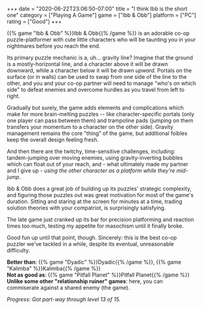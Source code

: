 +++
date = "2020-06-22T23:06:50-07:00"
title = "I think Ibb is the short one"
category = ["Playing A Game"]
game = ["Ibb & Obb"]
platform = ["PC"]
rating = ["Good"]
+++

{{% game "Ibb & Obb" %}}Ibb & Obb{{% /game %}} is an adorable co-op puzzle-platformer with cute little characters who will be taunting you in your nightmares before you reach the end.

Its primary puzzle mechanic is a, uh... gravity line?  Imagine that the ground is a mostly-horizontal line, and a character above it will be drawn downward, while a character below it will be drawn <i>upward</i>.  Portals on the surface (or in walls) can be used to swap from one side of the line to the other, and you and your co-op partner will need to manage "who's on which side" to defeat enemies and overcome hurdles as you travel from left to right.

Gradually but surely, the game adds elements and complications which make for more brain-melting puzzles -- like character-specific portals (only one player can pass between them) and trampoline pads (jumping on them transfers your momentum to a character on the other side).  Gravity management remains the core "thing" of the game, but additional foibles keep the overall design feeling fresh.

And then there are the twitchy, time-sensitive challenges, including: tandem-jumping over moving enemies, using gravity-inverting bubbles which can float out of your reach, and - what ultimately made my partner and I give up - <i>using the other character as a platform while they're mid-jump</i>.

Ibb & Obb does a great job of building up its puzzles' strategic complexity, and figuring those puzzles out was great motivation for most of the game's duration.  Sitting and staring at the screen for minutes at a time, trading solution theories with your compatriot, is surprisingly satisfying.

The late game just cranked up its bar for precision platforming and reaction times too much, testing my appetite for masochism until it finally broke.

Good fun up until that point, though.  Sincerely: this is the best co-op puzzler we've tackled in a while, despite its eventual, unreasonable difficulty.

<b>Better than</b>: {{% game "Dyadic" %}}Dyadic{{% /game %}}, {{% game "Kalimba" %}}Kalimba{{% /game %}}  
<b>Not as good as</b>: {{% game "Pitfall Planet" %}}Pitfall Planet{{% /game %}}  
<b>Unlike some other "relationship ruiner" games</b>: here, you can commiserate against a shared enemy (the game).

<i>Progress: Got part-way through level 13 of 15.</i>
